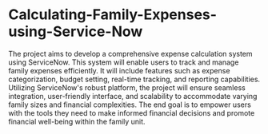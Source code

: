 # Calculating-Family-Expenses-using-Service-Now
The project aims to develop a comprehensive expense calculation system using ServiceNow. This system will enable users to track and manage family expenses efficiently. It will include features such as expense categorization, budget setting, real-time tracking, and reporting capabilities. Utilizing ServiceNow's robust platform, the project will ensure seamless integration, user-friendly interface, and scalability to accommodate varying family sizes and financial complexities. The end goal is to empower users with the tools they need to make informed financial decisions and promote financial well-being within the family unit.

